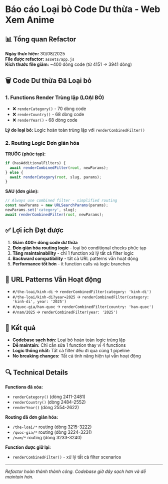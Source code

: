 # Báo cáo Loại bỏ Code Dư thừa - Web Xem Anime

## 📊 Tổng quan Refactor

**Ngày thực hiện:** 30/08/2025  
**File được refactor:** `assets/app.js`  
**Kích thước file giảm:** ~400 dòng code (từ 4151 → 3941 dòng)

## 🗑️ Code Dư thừa Đã Loại bỏ

### 1. Functions Render Trùng lặp (LOẠI BỎ)
- ❌ `renderCategory()` - 70 dòng code
- ❌ `renderCountry()` - 68 dòng code  
- ❌ `renderYear()` - 68 dòng code

**Lý do loại bỏ:** Logic hoàn toàn trùng lặp với `renderCombinedFilter()`

### 2. Routing Logic Đơn giản hóa

**TRƯỚC (phức tạp):**
```javascript
if (hasAdditionalFilters) {
  await renderCombinedFilter(root, newParams);
} else {
  await renderCategory(root, slug, params);
}
```

**SAU (đơn giản):**
```javascript
// Always use combined filter - simplified routing
const newParams = new URLSearchParams(params);
newParams.set('category', slug);
await renderCombinedFilter(root, newParams);
```

## ✅ Lợi ích Đạt được

1. **Giảm 400+ dòng code dư thừa**
2. **Đơn giản hóa routing logic** - loại bỏ conditional checks phức tạp
3. **Tăng maintainability** - chỉ 1 function xử lý tất cả filter logic
4. **Backward compatibility** - tất cả URL patterns vẫn hoạt động
5. **Performance tốt hơn** - ít function calls và logic branches

## 🔄 URL Patterns Vẫn Hoạt động

- `#/the-loai/kinh-di` → `renderCombinedFilter(category: 'kinh-di')`
- `#/the-loai/kinh-di?year=2025` → `renderCombinedFilter(category: 'kinh-di', year: '2025')`
- `#/quoc-gia/han-quoc` → `renderCombinedFilter(country: 'han-quoc')`
- `#/nam/2025` → `renderCombinedFilter(year: '2025')`

## 🎯 Kết quả

- **Codebase sạch hơn:** Loại bỏ hoàn toàn logic trùng lặp
- **Dễ maintain:** Chỉ cần sửa 1 function thay vì 4 functions
- **Logic thống nhất:** Tất cả filter đều đi qua cùng 1 pipeline
- **No breaking changes:** Tất cả tính năng hiện tại vẫn hoạt động

## 🔍 Technical Details

**Functions đã xóa:**
- `renderCategory()` (dòng 2411-2481)
- `renderCountry()` (dòng 2484-2552) 
- `renderYear()` (dòng 2554-2622)

**Routing đã đơn giản hóa:**
- `/the-loai/*` routing (dòng 3215-3222)
- `/quoc-gia/*` routing (dòng 3224-3231)
- `/nam/*` routing (dòng 3233-3240)

**Function được giữ lại:**
- `renderCombinedFilter()` - xử lý tất cả filter scenarios

---
*Refactor hoàn thành thành công. Codebase giờ đây sạch hơn và dễ maintain hơn.*
